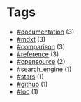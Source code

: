 # Tags


- [#documentation](tag-documentation.html) (3)
- [#mdxt](tag-mdxt.html) (3)
- [#comparison](tag-comparison.html) (3)
- [#reference](tag-reference.html) (3)
- [#opensource](tag-opensource.html) (2)
- [#search_engine](tag-search_engine.html) (1)
- [#stars](tag-stars.html) (1)
- [#github](tag-github.html) (1)
- [#loc](tag-loc.html) (1)